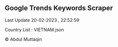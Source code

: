

## Google Trends Keywords Scraper 
 
Last Update 20-02-2023 , 22:52:59

Country List :
VIETNAM.json



© Abdul Muttaqin 
